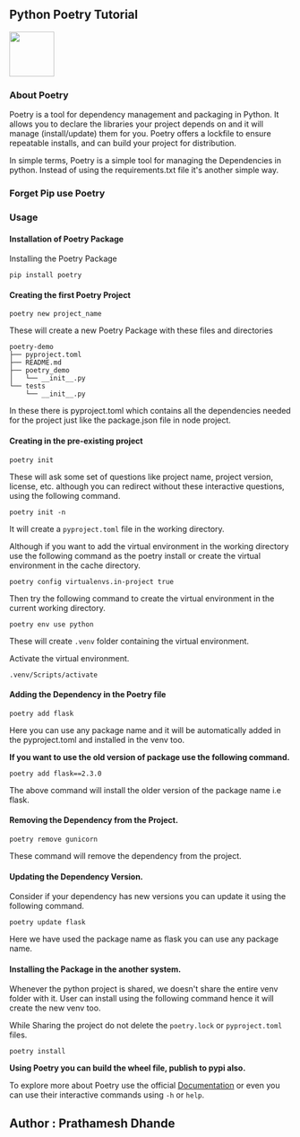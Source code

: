 ## Python Poetry Tutorial

<img src="https://python-poetry.org/images/logo-origami.svg" height=80/>

### About Poetry

Poetry is a tool for dependency management and packaging in Python. It allows you to declare the libraries your project depends on and it will manage (install/update) them for you. Poetry offers a lockfile to ensure repeatable installs, and can build your project for distribution.

In simple terms, Poetry is a simple tool for managing the Dependencies in python. Instead of using the requirements.txt file it's another simple way.

### Forget Pip use Poetry

### Usage

#### Installation of Poetry Package

Installing the Poetry Package

```
pip install poetry
```

#### Creating the first Poetry Project

```
poetry new project_name
```

These will create a new Poetry Package with these files and directories

```
poetry-demo
├── pyproject.toml
├── README.md
├── poetry_demo
│   └── __init__.py
└── tests
    └── __init__.py
```

In these there is pyproject.toml which contains all the dependencies needed for the project just like the package.json file in node project.

#### Creating in the pre-existing project

```
poetry init
```

These will ask some set of questions like project name, project version, license, etc. although you can redirect without these interactive questions, using the following command.

```
poetry init -n
```

It will create a `pyproject.toml` file in the working directory.

Although if you want to add the virtual environment in the working directory use the following command as the poetry install or create the virtual environment in the cache directory.

```
poetry config virtualenvs.in-project true
```

Then try the following command to create the virtual environment in the current working directory.

```
poetry env use python
```

These will create `.venv` folder containing the virtual environment.

Activate the virtual environment.

```
.venv/Scripts/activate
```

#### Adding the Dependency in the Poetry file

```
poetry add flask
```

Here you can use any package name and it will be automatically added in the pyproject.toml and installed in the venv too.

**If you want to use the old version of package use the following command.**

```
poetry add flask==2.3.0
```

The above command will install the older version of the package name i.e flask.

#### Removing the Dependency from the Project.

```
poetry remove gunicorn
```

These command will remove the dependency from the project.

#### Updating the Dependency Version.

Consider if your dependency has new versions you can update it using the following command.

```
poetry update flask
```

Here we have used the package name as flask you can use any package name.

#### Installing the Package in the another system.

Whenever the python project is shared, we doesn't share the entire venv folder with it. User can install using the following command hence it will create the new venv too.

While Sharing the project do not delete the `poetry.lock` or `pyproject.toml` files.

```
poetry install
```

**Using Poetry you can build the wheel file, publish to pypi also.**

To explore more about Poetry use the official [Documentation](https://python-poetry.org/) or even you can use their interactive commands using `-h` or `help`.

## Author : Prathamesh Dhande
